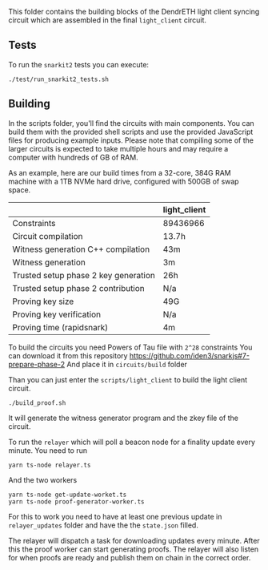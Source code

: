 This folder contains the building blocks of the DendrETH light client syncing circuit
which are assembled in the final `light_client` circuit.

## Tests

To run the `snarkit2` tests you can execute:

```
./test/run_snarkit2_tests.sh
```

## Building

In the scripts folder, you'll find the circuits with main components. You can build them with the provided shell scripts and use the provided JavaScript files for producing example inputs. Please note that compiling some of the larger circuits is expected to take multiple hours and may require a computer with hundreds of GB of RAM.

As an example, here are our build times from a 32-core, 384G RAM machine with a 1TB NVMe hard drive, configured with 500GB of swap space.

|                                      | light_client |
| ------------------------------------ | ------------ |
| Constraints                          | 89436966     |
| Circuit compilation                  | 13.7h        |
| Witness generation C++ compilation   | 43m          |
| Witness generation                   | 3m           |
| Trusted setup phase 2 key generation | 26h          |
| Trusted setup phase 2 contribution   | N/a          |
| Proving key size                     | 49G          |
| Proving key verification             | N/a          |
| Proving time (rapidsnark)            | 4m           |

To build the circuits you need Powers of Tau file with `2^28` constraints
You can download it from this repository <https://github.com/iden3/snarkjs#7-prepare-phase-2>
And place it in `circuits/build` folder

Than you can just enter the `scripts/light_client` to build the light client circuit.

```
./build_proof.sh
```

It will generate the witness generator program and the zkey file of the circuit.

To run the `relayer` which will poll a beacon node for a finality update every minute. You need to run

```
yarn ts-node relayer.ts
```

And the two workers

```
yarn ts-node get-update-worket.ts
yarn ts-node proof-generator-worker.ts
```

For this to work you need to have at least one previous update in `relayer_updates` folder and have the the `state.json` filled.

The relayer will dispatch a task for downloading updates every minute.
After this the proof worker can start generating proofs.
The relayer will also listen for when proofs are ready and publish them on chain in the correct order.

<!-- ## Diagrams

These crude diagrams may help you understand the interactions between all components of the system better:

![](light_client.drawio.png)
![](zero_knowledge_diagram.drawio.png) -->
